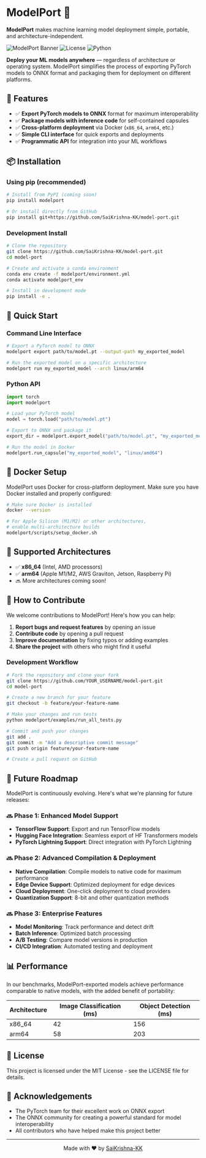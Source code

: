 # ModelPort 🚀

**ModelPort** makes machine learning model deployment simple, portable, and architecture-independent.

![ModelPort Banner](https://img.shields.io/badge/ModelPort-v0.1.0-blue)
![License](https://img.shields.io/badge/License-MIT-green)
![Python](https://img.shields.io/badge/Python-3.8%2B-blue)

**Deploy your ML models anywhere** — regardless of architecture or operating system. ModelPort simplifies the process of exporting PyTorch models to ONNX format and packaging them for deployment on different platforms.

## 🌟 Features

- ✅ **Export PyTorch models to ONNX** format for maximum interoperability
- ✅ **Package models with inference code** for self-contained capsules
- ✅ **Cross-platform deployment** via Docker (`x86_64`, `arm64`, etc.)
- ✅ **Simple CLI interface** for quick exports and deployments
- ✅ **Programmatic API** for integration into your ML workflows

## 📦 Installation

### Using pip (recommended)

```bash
# Install from PyPI (coming soon)
pip install modelport

# Or install directly from GitHub
pip install git+https://github.com/SaiKrishna-KK/model-port.git
```

### Development Install

```bash
# Clone the repository
git clone https://github.com/SaiKrishna-KK/model-port.git
cd model-port

# Create and activate a conda environment
conda env create -f modelport/environment.yml
conda activate modelport_env

# Install in development mode
pip install -e .
```

## 🚀 Quick Start

### Command Line Interface

```bash
# Export a PyTorch model to ONNX
modelport export path/to/model.pt --output-path my_exported_model

# Run the exported model on a specific architecture
modelport run my_exported_model --arch linux/arm64
```

### Python API

```python
import torch
import modelport

# Load your PyTorch model
model = torch.load("path/to/model.pt") 

# Export to ONNX and package it
export_dir = modelport.export_model("path/to/model.pt", "my_exported_model")

# Run the model in Docker
modelport.run_capsule("my_exported_model", "linux/amd64")
```

## 🐳 Docker Setup

ModelPort uses Docker for cross-platform deployment. Make sure you have Docker installed and properly configured:

```bash
# Make sure Docker is installed
docker --version

# For Apple Silicon (M1/M2) or other architectures, 
# enable multi-architecture builds
modelport/scripts/setup_docker.sh
```

## 🔧 Supported Architectures

- ✅ **x86_64** (Intel, AMD processors)
- ✅ **arm64** (Apple M1/M2, AWS Graviton, Jetson, Raspberry Pi)
- 🔜 More architectures coming soon!

## 🤝 How to Contribute

We welcome contributions to ModelPort! Here's how you can help:

1. **Report bugs and request features** by opening an issue
2. **Contribute code** by opening a pull request
3. **Improve documentation** by fixing typos or adding examples
4. **Share the project** with others who might find it useful

### Development Workflow

```bash
# Fork the repository and clone your fork
git clone https://github.com/YOUR_USERNAME/model-port.git
cd model-port

# Create a new branch for your feature
git checkout -b feature/your-feature-name

# Make your changes and run tests
python modelport/examples/run_all_tests.py

# Commit and push your changes
git add .
git commit -m "Add a descriptive commit message"
git push origin feature/your-feature-name

# Create a pull request on GitHub
```

## 🔮 Future Roadmap

ModelPort is continuously evolving. Here's what we're planning for future releases:

### 🔜 Phase 1: Enhanced Model Support
- **TensorFlow Support**: Export and run TensorFlow models
- **Hugging Face Integration**: Seamless export of HF Transformers models
- **PyTorch Lightning Support**: Direct integration with PyTorch Lightning

### 🔜 Phase 2: Advanced Compilation & Deployment
- **Native Compilation**: Compile models to native code for maximum performance
- **Edge Device Support**: Optimized deployment for edge devices
- **Cloud Deployment**: One-click deployment to cloud providers
- **Quantization Support**: 8-bit and other quantization methods

### 🔜 Phase 3: Enterprise Features
- **Model Monitoring**: Track performance and detect drift
- **Batch Inference**: Optimized batch processing
- **A/B Testing**: Compare model versions in production
- **CI/CD Integration**: Automated testing and deployment

## 📊 Performance

In our benchmarks, ModelPort-exported models achieve performance comparable to native models, with the added benefit of portability:

| Architecture | Image Classification (ms) | Object Detection (ms) |
|--------------|---------------------------|------------------------|
| x86_64       | 42                        | 156                    |
| arm64        | 58                        | 203                    |

## 📝 License

This project is licensed under the MIT License - see the LICENSE file for details.

## 🙏 Acknowledgements

- The PyTorch team for their excellent work on ONNX export
- The ONNX community for creating a powerful standard for model interoperability
- All contributors who have helped make this project better

---

<p align="center">
  Made with ❤️ by <a href="https://github.com/SaiKrishna-KK">SaiKrishna-KK</a>
</p>
